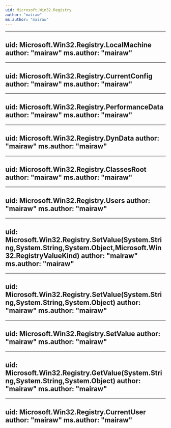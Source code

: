 ```yaml
---
uid: Microsoft.Win32.Registry
author: "mairaw"
ms.author: "mairaw"
---
```


---
uid: Microsoft.Win32.Registry.LocalMachine
author: "mairaw"
ms.author: "mairaw"
---

---
uid: Microsoft.Win32.Registry.CurrentConfig
author: "mairaw"
ms.author: "mairaw"
---

---
uid: Microsoft.Win32.Registry.PerformanceData
author: "mairaw"
ms.author: "mairaw"
---

---
uid: Microsoft.Win32.Registry.DynData
author: "mairaw"
ms.author: "mairaw"
---

---
uid: Microsoft.Win32.Registry.ClassesRoot
author: "mairaw"
ms.author: "mairaw"
---

---
uid: Microsoft.Win32.Registry.Users
author: "mairaw"
ms.author: "mairaw"
---

---
uid: Microsoft.Win32.Registry.SetValue(System.String,System.String,System.Object,Microsoft.Win32.RegistryValueKind)
author: "mairaw"
ms.author: "mairaw"
---

---
uid: Microsoft.Win32.Registry.SetValue(System.String,System.String,System.Object)
author: "mairaw"
ms.author: "mairaw"
---

---
uid: Microsoft.Win32.Registry.SetValue
author: "mairaw"
ms.author: "mairaw"
---

---
uid: Microsoft.Win32.Registry.GetValue(System.String,System.String,System.Object)
author: "mairaw"
ms.author: "mairaw"
---

---
uid: Microsoft.Win32.Registry.CurrentUser
author: "mairaw"
ms.author: "mairaw"
---
